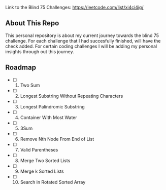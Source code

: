 


Link to the Blind 75 Challenges: https://leetcode.com/list/xi4ci4ig/

## About This Repo

This personal repository is about my current journey towards the blind 75 challenge.
For each challenge that I had succesfully finished, will have the check added.
For certain coding challenges I will be adding my personal insights through out this journey.


## Roadmap

- [ ] 1. Two Sum
- [ ] 2. Longest Substring Without Repeating Characters
- [ ] 3. Longest Palindromic Substring
- [ ] 4. Container With Most Water
- [ ] 5. 3Sum
- [ ] 6. Remove Nth Node From End of List
- [ ] 7. Valid Parentheses
- [ ] 8. Merge Two Sorted Lists
- [ ] 9. Merge k Sorted Lists
- [ ] 10. Search in Rotated Sorted Array


<!-- 

- [ ] 11.
- [ ] 12.
- [ ] 13.
- [ ] 14.
- [ ] 15.
- [ ] 16.
- [ ] 17.
- [ ] 18.
- [ ] 19.
- [ ] 20.
- [ ] 21.
- [ ] 22.
- [ ] 23.
- [ ] 24.
- [ ] 25.
- [ ] 26.
- [ ] 27.
- [ ] 28.
- [ ] 29.
- [ ] 30.
- [ ] 31.
- [ ] 32.
- [ ] 33.
- [ ] 34.
- [ ] 35.
- [ ] 36.
- [ ] 37.
- [ ] 38.
- [ ] 39.
- [ ] 40.
- [ ] 41.
- [ ] 42.
- [ ] 43.
- [ ] 44.
- [ ] 45.
- [ ] 46.
- [ ] 47.
- [ ] 48.
- [ ] 49.
- [ ] 50.
- [ ] 51.
- [ ] 52.
- [ ] 53.
- [ ] 54.
- [ ] 55.
- [ ] 56.
- [ ] 57.
- [ ] 58.
- [ ] 59.
- [ ] 60.

-->

